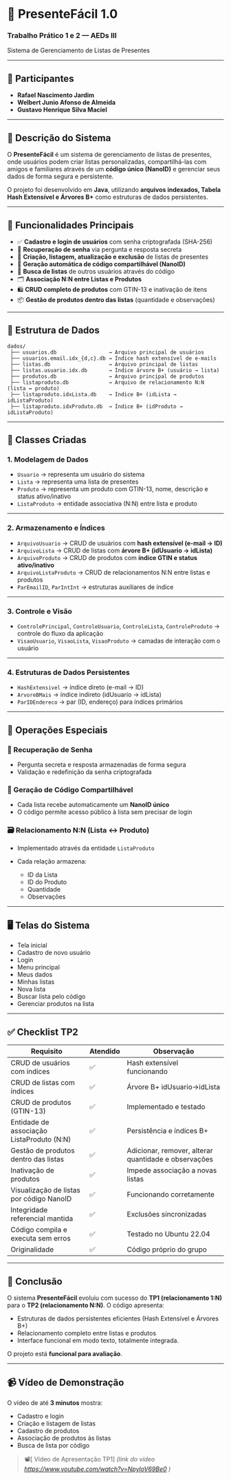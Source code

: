 # 🎁 PresenteFácil 1.0

### Trabalho Prático 1 e 2 — AEDs III

Sistema de Gerenciamento de Listas de Presentes

---

## 👥 Participantes

* **Rafael Nascimento Jardim**
* **Welbert Junio Afonso de Almeida**
* **Gustavo Henrique Silva Maciel**

---

## 🧠 Descrição do Sistema

O **PresenteFácil** é um sistema de gerenciamento de listas de presentes, onde usuários podem criar listas personalizadas, compartilhá-las com amigos e familiares através de um **código único (NanoID)** e gerenciar seus dados de forma segura e persistente.

O projeto foi desenvolvido em **Java**, utilizando **arquivos indexados, Tabela Hash Extensível e Árvores B+** como estruturas de dados persistentes.

---

## 🚀 Funcionalidades Principais

* ✅ **Cadastro e login de usuários** com senha criptografada (SHA-256)
* 🔐 **Recuperação de senha** via pergunta e resposta secreta
* 📝 **Criação, listagem, atualização e exclusão** de listas de presentes
* 🧩 **Geração automática de código compartilhável (NanoID)**
* 🔎 **Busca de listas** de outros usuários através do código
* 🗂️ **Associação N:N entre Listas e Produtos**
* 🛍️ **CRUD completo de produtos** com GTIN-13 e inativação de itens
* 📦 **Gestão de produtos dentro das listas** (quantidade e observações)

---

## 💾 Estrutura de Dados

```
dados/
 ├── usuarios.db                 → Arquivo principal de usuários
 ├── usuarios.email.idx_{d,c}.db → Índice hash extensível de e-mails
 ├── listas.db                   → Arquivo principal de listas
 ├── listas.usuario.idx.db       → Índice árvore B+ (usuário → lista)
 ├── produtos.db                 → Arquivo principal de produtos
 ├── listaproduto.db             → Arquivo de relacionamento N:N (lista ↔ produto)
 ├── listaproduto.idxLista.db    → Índice B+ (idLista → idListaProduto)
 ├── listaproduto.idxProduto.db  → Índice B+ (idProduto → idListaProduto)
```

---

## 🧩 Classes Criadas

### **1. Modelagem de Dados**

* `Usuario` → representa um usuário do sistema
* `Lista` → representa uma lista de presentes
* `Produto` → representa um produto com GTIN-13, nome, descrição e status ativo/inativo
* `ListaProduto` → entidade associativa (N:N) entre lista e produto

---

### **2. Armazenamento e Índices**

* `ArquivoUsuario` → CRUD de usuários com **hash extensível (e-mail → ID)**
* `ArquivoLista` → CRUD de listas com **árvore B+ (idUsuario → idLista)**
* `ArquivoProduto` → CRUD de produtos com **índice GTIN e status ativo/inativo**
* `ArquivoListaProduto` → CRUD de relacionamentos N:N entre listas e produtos
* `ParEmailID`, `ParIntInt` → estruturas auxiliares de índice

---

### **3. Controle e Visão**

* `ControlePrincipal`, `ControleUsuario`, `ControleLista`, `ControleProduto` → controle do fluxo da aplicação
* `VisaoUsuario`, `VisaoLista`, `VisaoProduto` → camadas de interação com o usuário

---

### **4. Estruturas de Dados Persistentes**

* `HashExtensivel` → índice direto (e-mail → ID)
* `ArvoreBMais` → índice indireto (idUsuario → idLista)
* `ParIDEndereco` → par (ID, endereço) para índices primários

---

## 🔄 Operações Especiais

### 🔐 Recuperação de Senha

* Pergunta secreta e resposta armazenadas de forma segura
* Validação e redefinição da senha criptografada

### 🧾 Geração de Código Compartilhável

* Cada lista recebe automaticamente um **NanoID único**
* O código permite acesso público à lista sem precisar de login

### 🗃️ Relacionamento N:N (Lista ↔ Produto)

* Implementado através da entidade `ListaProduto`
* Cada relação armazena:

  * ID da Lista
  * ID do Produto
  * Quantidade
  * Observações

---

## 🖥️ Telas do Sistema

* Tela inicial
* Cadastro de novo usuário
* Login
* Menu principal
* Meus dados
* Minhas listas
* Nova lista
* Buscar lista pelo código
* Gerenciar produtos na lista

---

## ✅ Checklist TP2

| Requisito                                 | Atendido | Observação                                           |
| ----------------------------------------- | -------- | ---------------------------------------------------- |
| CRUD de usuários com índices              | ✅        | Hash extensível funcionando                          |
| CRUD de listas com índices                | ✅        | Árvore B+ idUsuario→idLista                          |
| CRUD de produtos (GTIN-13)                | ✅        | Implementado e testado                               |
| Entidade de associação ListaProduto (N:N) | ✅        | Persistência e índices B+                            |
| Gestão de produtos dentro das listas      | ✅        | Adicionar, remover, alterar quantidade e observações |
| Inativação de produtos                    | ✅        | Impede associação a novas listas                     |
| Visualização de listas por código NanoID  | ✅        | Funcionando corretamente                             |
| Integridade referencial mantida           | ✅        | Exclusões sincronizadas                              |
| Código compila e executa sem erros        | ✅        | Testado no Ubuntu 22.04                              |
| Originalidade                             | ✅        | Código próprio do grupo                              |

---

## 🏁 Conclusão

O sistema **PresenteFácil** evoluiu com sucesso do **TP1 (relacionamento 1:N)** para o **TP2 (relacionamento N:N)**.
O código apresenta:

* Estruturas de dados persistentes eficientes (Hash Extensível e Árvores B+)
* Relacionamento completo entre listas e produtos
* Interface funcional em modo texto, totalmente integrada.

O projeto está **funcional para avaliação**.

---

## 📹 Vídeo de Demonstração

O vídeo de até **3 minutos** mostra:

* Cadastro e login
* Criação e listagem de listas
* Cadastro de produtos
* Associação de produtos às listas
* Busca de lista por código

> 📽️[ Vídeo de Apresentação TP1] *(link do vídeo https://www.youtube.com/watch?v=NpyloV69Be0 )*

